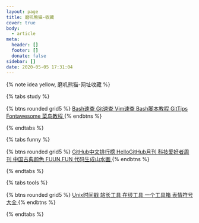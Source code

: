 ```yaml
---
layout: page
title: 磨叽熊猫-收藏
cover: true
body:
  - article
meta:
  header: []
  footer: []
  donate: false
sidebar: []
date: 2020-05-05 17:31:04
---
```


{% note idea yellow, 磨叽熊猫-网址收藏 %}

{% tabs study %}

<!-- tab 教程 -->

{% btns rounded grid5 %}
<a target="_blank" rel="external nofollow noopener noreferrer" href="https://github.com/skywind3000/awesome-cheatsheets/blob/master/languages/bash.sh">
  <i class="fas fa-book-open"></i>Bash速查
</a>
<a target="_blank" rel="external nofollow noopener noreferrer" href="https://github.com/skywind3000/awesome-cheatsheets/blob/master/tools/git.txt">
  <i class="fas fa-book-open"></i>Git速查
</a>
<a target="_blank" rel="external nofollow noopener noreferrer" href="https://github.com/skywind3000/awesome-cheatsheets/blob/master/editors/vim.txt">
  <i class="fas fa-book-open"></i>Vim速查
</a>
<a target="_blank" rel="external nofollow noopener noreferrer" href="https://wangdoc.com/bash/">
  <i class="fas fa-book-open"></i>Bash脚本教程
</a>
<a target="_blank" rel="external nofollow noopener noreferrer" href="https://github.com/521xueweihan/git-tips">
  <i class="fas fa-book-open"></i>GitTips
</a>
<a target="_blank" rel="external nofollow noopener noreferrer" href="https://fontawesome.com/icons?d=gallery&m=free">
  <i class="fas fa-book-open"></i>Fontawesome
</a>
<a target="_blank" rel="external nofollow noopener noreferrer" href="https://www.runoob.com/">
  <i class="fas fa-book-open"></i>菜鸟教程
</a>
{% endbtns %}

<!-- endtab -->

{% endtabs %}

{% tabs funny %}

<!-- tab 有趣 -->

{% btns rounded grid5 %}
<a target="_blank" rel="external nofollow noopener noreferrer" href="https://github.com/kon9chunkit/GitHub-Chinese-Top-Charts">
  <i class="fas fa-fan"></i>GitHub中文排行榜
</a>
<a target="_blank" rel="external nofollow noopener noreferrer" href="https://hellogithub.com/">
  <i class="fas fa-fan"></i>HelloGitHub月刊
</a>
<a target="_blank" rel="external nofollow noopener noreferrer" href="http://www.ruanyifeng.com/blog/">
  <i class="fas fa-fan"></i>科技爱好者周刊
</a>
<a target="_blank" rel="external nofollow noopener noreferrer" href="https://colors.ichuantong.cn/">
  <i class="fas fa-fan"></i>中国古典颜色
</a>
<a target="_blank" rel="external nofollow noopener noreferrer" href="https://fuun.fun/">
  <i class="fas fa-fan"></i>FUUN.FUN
</a>
<a target="_blank" rel="external nofollow noopener noreferrer" href="https://lingdong-.github.io/shan-shui-inf/">
  <i class="fas fa-fan"></i>代码生成山水画
</a>
{% endbtns %}

<!-- endtab -->

{% endtabs %}

{% tabs tools %}

<!-- tab 工具 -->

{% btns rounded grid5 %}
<a target="_blank" rel="external nofollow noopener noreferrer" href="http://tool.chinaz.com/Tools/unixtime.aspx">
  <i class="fas fa-tools"></i>Unix时间戳
</a>
<a target="_blank" rel="external nofollow noopener noreferrer" href="http://tool.chinaz.com/">
  <i class="fas fa-tools"></i>站长工具
</a>
<a target="_blank" rel="external nofollow noopener noreferrer" href="https://tool.lu/">
  <i class="fas fa-tools"></i>在线工具
</a>
<a target="_blank" rel="external nofollow noopener noreferrer" href="http://www.atoolbox.net/">
  <i class="fas fa-tools"></i>一个工具箱
</a>
<a target="_blank" rel="external nofollow noopener noreferrer" href="https://emojipedia.org/">
  <i class="fas fa-tools"></i>表情符号大全
</a>
{% endbtns %}

<!-- endtab -->

{% endtabs %}